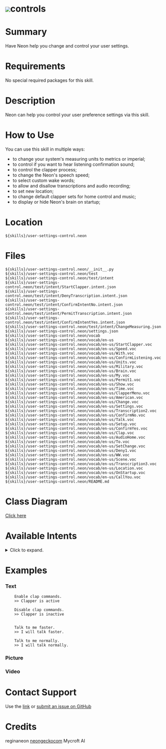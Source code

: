 # ![](https://0000.us/klatchat/app/files/neon_images/icons/neon_paw.png)controls

# Summary

Have Neon help you change and control your user settings.

# Requirements

No special required packages for this skill.

# Description

Neon can help you control your user preference settings via this skill.

# How to Use

You can use this skill in multiple ways: 
* to change your system's measuring units to metrics or imperial;
* to control if you want to hear listening confirmation sound;
* to control the clapper process; 
* to change the Neon's speech speed;  
* to select custom wake words;
* to allow and disallow transcriptions and audio recording; 
* to set new location;
* to change default clapper sets for home control and music;
* to display or hide Neon's brain on startup;
  
  

# Location

    ${skills}/user-settings-control.neon

# Files
    
    ${skills}/user-settings-control.neon/__init__.py
    ${skills}/user-settings-control.neon/test
    ${skills}/user-settings-control.neon/test/intent
    ${skills}/user-settings-control.neon/test/intent/StartClapper.intent.json
    ${skills}/user-settings-control.neon/test/intent/DenyTranscription.intent.json
    ${skills}/user-settings-control.neon/test/intent/ConfirmIntentNo.intent.json
    ${skills}/user-settings-control.neon/test/intent/PermitTranscription.intent.json
    ${skills}/user-settings-control.neon/test/intent/ConfirmIntentYes.intent.json
    ${skills}/user-settings-control.neon/test/intent/ChangeMeasuring.json
    ${skills}/user-settings-control.neon/settings.json
    ${skills}/user-settings-control.neon/vocab
    ${skills}/user-settings-control.neon/vocab/en-us
    ${skills}/user-settings-control.neon/vocab/en-us/StartClapper.voc
    ${skills}/user-settings-control.neon/vocab/en-us/Speed.voc
    ${skills}/user-settings-control.neon/vocab/en-us/With.voc
    ${skills}/user-settings-control.neon/vocab/en-us/ConfirmListening.voc
    ${skills}/user-settings-control.neon/vocab/en-us/Units.voc
    ${skills}/user-settings-control.neon/vocab/en-us/Military.voc
    ${skills}/user-settings-control.neon/vocab/en-us/Brain.voc
    ${skills}/user-settings-control.neon/vocab/en-us/My.voc
    ${skills}/user-settings-control.neon/vocab/en-us/Permit1.voc
    ${skills}/user-settings-control.neon/vocab/en-us/Show.voc
    ${skills}/user-settings-control.neon/vocab/en-us/Time.voc
    ${skills}/user-settings-control.neon/vocab/en-us/ClapperMenu.voc
    ${skills}/user-settings-control.neon/vocab/en-us/American.voc
    ${skills}/user-settings-control.neon/vocab/en-us/Change.voc
    ${skills}/user-settings-control.neon/vocab/en-us/Settings.voc
    ${skills}/user-settings-control.neon/vocab/en-us/Transcription2.voc
    ${skills}/user-settings-control.neon/vocab/en-us/ConfirmNo.voc
    ${skills}/user-settings-control.neon/vocab/en-us/Talk.voc
    ${skills}/user-settings-control.neon/vocab/en-us/Setup.voc
    ${skills}/user-settings-control.neon/vocab/en-us/ConfirmYes.voc
    ${skills}/user-settings-control.neon/vocab/en-us/Clap.voc
    ${skills}/user-settings-control.neon/vocab/en-us/AudioHome.voc
    ${skills}/user-settings-control.neon/vocab/en-us/To.voc
    ${skills}/user-settings-control.neon/vocab/en-us/SetChange.voc
    ${skills}/user-settings-control.neon/vocab/en-us/Deny1.voc
    ${skills}/user-settings-control.neon/vocab/en-us/WW.voc
    ${skills}/user-settings-control.neon/vocab/en-us/Scene.voc
    ${skills}/user-settings-control.neon/vocab/en-us/Transcription3.voc
    ${skills}/user-settings-control.neon/vocab/en-us/Location.voc
    ${skills}/user-settings-control.neon/vocab/en-us/OnStartup.voc
    ${skills}/user-settings-control.neon/vocab/en-us/CallYou.voc
    ${skills}/user-settings-control.neon/README.md


  

# Class Diagram

[Click here](https://0000.us/klatchat/app/files/neon_images/class_diagrams/user-settings-control.png)

# Available Intents
<details>
<summary>Click to expand.</summary>
<br>

### StartClapper.voc
    clapper
    clap
    clapp
    claps
    
### Speed.voc
    faster
    slower
    normally
    
### With.voc
    with
    while
    
### ConfirmListening.voc
    confirm listening
    listening confirmation
    ding
    
### Units.voc
    units
    measuring system
    
### Military.voc
    military
    24
    european
    full
    metric
    
### Brain.voc
    neon brain
    brain
    system brain
    debug window
    
### My.voc
    my
    my system
    
### Permit1.voc
    permit
    allow
    start
    begin
    enable
    
### Show.voc
    showing
    displaying
    display
    
### Time.voc
    time
    
### ClapperMenu.voc
    tell me my clap commands
    tell me my clapper menu
    tell me my clapper process menu
    
### American.voc
    imperial
    american
    12
    
### Change.voc
    change
    switch
    update
    set
    
### Settings.voc
    setting
    settings
    gestures
    gesture
    action
    commands
    command
    function
    
### Transcription2.voc
    transcription
    text
    
### ConfirmNo.voc
    no never mind
    
### Talk.voc
    talk to me
    
### Setup.voc
    setup
    set up
    configuration
    first run
    calibrate
    
### ConfirmYes.voc
    yes
    continue
    go ahead
    begin
    start
    
### Clap.voc
    clappper
    clapper process
    clap commands
    club commands
    
### AudioHome.voc
    audio
    home control
    home
    default
    
### To.voc
    to
    
### SetChange.voc
    set
    change
    
### Deny1.voc
    deny
    quit
    end
    disable
    
### WW.voc
    wake word
    ww
    wake words
    wakeword
    
### Scene.voc
    scene
    settings
    set
    preset
    
### Transcription3.voc
    audio
    text
    
### Location.voc
    location
    
### OnStartup.voc
    on startup
    by default
    
### CallYou.voc
    i will call you
    your new name is

</details>  

# Examples

### Text
        Enable clap commands.
        >> Clapper is active
        
        Disable clap commands.
        >> Clapper is inactive


        Talk to me faster.
        >> I will talk faster.
        
        Talk to me normally.
        >> I will talk normally.
 
 
### Picture

### Video

  

# Contact Support

Use the [link](https://neongecko.com/ContactUs) or [submit an issue on GitHub](https://help.github.com/en/articles/creating-an-issue)

# Credits

reginaneon [neongeckocom](https://neongecko.com/) Mycroft AI
